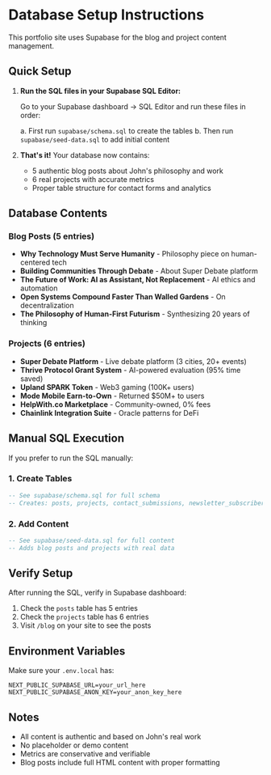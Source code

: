 # Database Setup Instructions

This portfolio site uses Supabase for the blog and project content management.

## Quick Setup

1. **Run the SQL files in your Supabase SQL Editor:**

   Go to your Supabase dashboard → SQL Editor and run these files in order:
   
   a. First run `supabase/schema.sql` to create the tables
   b. Then run `supabase/seed-data.sql` to add initial content

2. **That's it!** Your database now contains:
   - 5 authentic blog posts about John's philosophy and work
   - 6 real projects with accurate metrics
   - Proper table structure for contact forms and analytics

## Database Contents

### Blog Posts (5 entries)
- **Why Technology Must Serve Humanity** - Philosophy piece on human-centered tech
- **Building Communities Through Debate** - About Super Debate platform
- **The Future of Work: AI as Assistant, Not Replacement** - AI ethics and automation
- **Open Systems Compound Faster Than Walled Gardens** - On decentralization
- **The Philosophy of Human-First Futurism** - Synthesizing 20 years of thinking

### Projects (6 entries)
- **Super Debate Platform** - Live debate platform (3 cities, 20+ events)
- **Thrive Protocol Grant System** - AI-powered evaluation (95% time saved)
- **Upland SPARK Token** - Web3 gaming (100K+ users)
- **Mode Mobile Earn-to-Own** - Returned $50M+ to users
- **HelpWith.co Marketplace** - Community-owned, 0% fees
- **Chainlink Integration Suite** - Oracle patterns for DeFi

## Manual SQL Execution

If you prefer to run the SQL manually:

### 1. Create Tables
```sql
-- See supabase/schema.sql for full schema
-- Creates: posts, projects, contact_submissions, newsletter_subscribers, page_views
```

### 2. Add Content
```sql
-- See supabase/seed-data.sql for full content
-- Adds blog posts and projects with real data
```

## Verify Setup

After running the SQL, verify in Supabase dashboard:
1. Check the `posts` table has 5 entries
2. Check the `projects` table has 6 entries
3. Visit `/blog` on your site to see the posts

## Environment Variables

Make sure your `.env.local` has:
```
NEXT_PUBLIC_SUPABASE_URL=your_url_here
NEXT_PUBLIC_SUPABASE_ANON_KEY=your_anon_key_here
```

## Notes

- All content is authentic and based on John's real work
- No placeholder or demo content
- Metrics are conservative and verifiable
- Blog posts include full HTML content with proper formatting